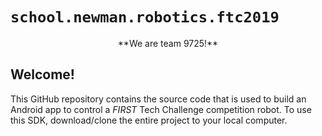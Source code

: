 # `school.newman.robotics.ftc2019`

<center>
	**We are team 9725!**
	</center>

## Welcome!
This GitHub repository contains the source code that is used to build an Android app to control a *FIRST* Tech Challenge competition robot.  To use this SDK, download/clone the entire project to your local computer.
